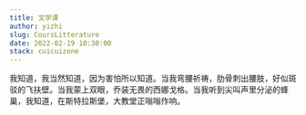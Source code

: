 ```yaml
---
title: 文学课
author: yizhi
slug: CoursLitterature
date: 2022-02-19 10:30:00
stack: cuicuizone
---
```


我知道，我当然知道，因为害怕所以知道。当我弯腰祈祷，肋骨刺出腰肢，好似斑驳的飞扶壁。当我蒙上双眼，乔装无畏的西娜戈格。当我听到尖叫声里分泌的蜂巢，我知道，在斯特拉斯堡，大教堂正嗡嗡作响。
